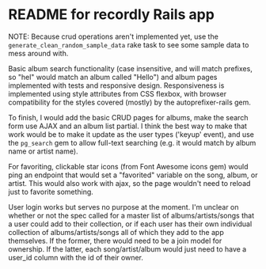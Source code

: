 # README for recordly Rails app

NOTE: Because crud operations aren't implemented yet, use the `generate_clean_random_sample_data` rake task to see some sample data to mess around with.

Basic album search functionality (case insensitive, and will match prefixes, so "hel" would match an album called "Hello") and album pages implemented with tests and responsive design. Responsiveness is implemented using style attributes from CSS flexbox, with browser compatibility for the styles covered (mostly) by the autoprefixer-rails gem.

To finish, I would add the basic CRUD pages for albums, make the search form use AJAX and an album list partial. I think the best way to make that work would be to make it update as the user types ('keyup' event), and use the `pg_search` gem to allow full-text searching (e.g. it would match by album name or artist name).

For favoriting, clickable star icons (from Font Awesome icons gem) would ping an endpoint that would set a "favorited" variable on the song, album, or artist. This would also work with ajax, so the page wouldn't need to reload just to favorite something.

User login works but serves no purpose at the moment. I'm unclear on whether or not the spec called for a master list of albums/artists/songs that a user could add to their collection, or if each user has their own individual collection of albums/artists/songs all of which they add to the app themselves. If the former, there would need to be a join model for ownership. If the latter, each song/artist/album would just need to have a user_id column with the id of their owner.